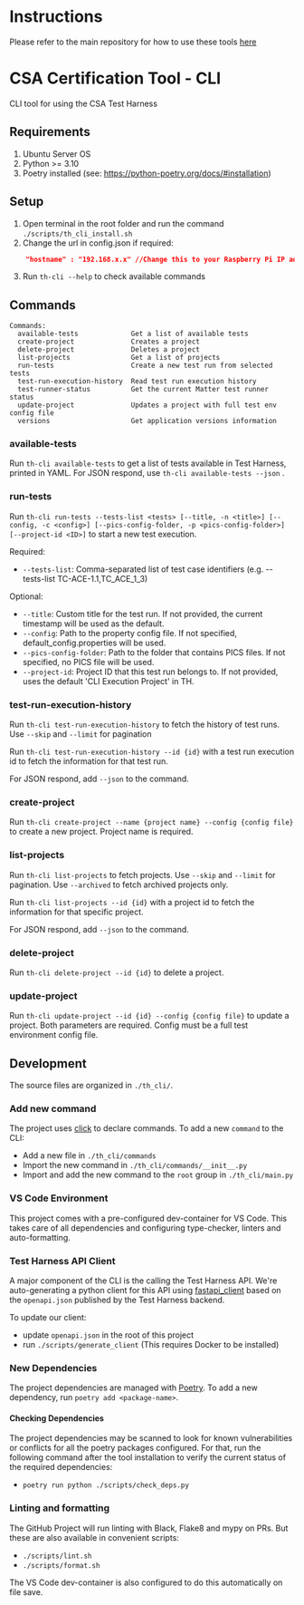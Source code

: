 <!--
 *
 * Copyright (c) 2023 Project CHIP Authors
 *
 * Licensed under the Apache License, Version 2.0 (the "License");
 * you may not use this file except in compliance with the License.
 * You may obtain a copy of the License at
 *
 * http://www.apache.org/licenses/LICENSE-2.0
 *
 * Unless required by applicable law or agreed to in writing, software
 * distributed under the License is distributed on an "AS IS" BASIS,
 * WITHOUT WARRANTIES OR CONDITIONS OF ANY KIND, either express or implied.
 * See the License for the specific language governing permissions and
 * limitations under the License.
-->

# Instructions

Please refer to the main repository for how to use these tools [here](https://github.com/project-chip/certification-tool)


# CSA Certification Tool - CLI

CLI tool for using the CSA Test Harness

## Requirements

1. Ubuntu Server OS
2. Python >= 3.10
3. Poetry installed (see: https://python-poetry.org/docs/#installation)

## Setup

1. Open terminal in the root folder and run the command `./scripts/th_cli_install.sh`
2. Change the url in config.json if required:

```json
    "hostname" : "192.168.x.x" //Change this to your Raspberry Pi IP address/localhost for local development
```

3. Run `th-cli --help` to check available commands

## Commands

```
Commands:
  available-tests             Get a list of available tests
  create-project              Creates a project
  delete-project              Deletes a project
  list-projects               Get a list of projects
  run-tests                   Create a new test run from selected tests
  test-run-execution-history  Read test run execution history
  test-runner-status          Get the current Matter test runner status
  update-project              Updates a project with full test env config file
  versions                    Get application versions information
```

### available-tests

Run `th-cli available-tests` to get a list of tests available in Test Harness, printed in YAML. For JSON respond, use `th-cli available-tests --json` .

### run-tests

Run `th-cli run-tests --tests-list <tests> [--title, -n <title>] [--config, -c <config>] [--pics-config-folder, -p <pics-config-folder>] [--project-id <ID>]` to start a new test execution.

Required:
- `--tests-list`: Comma-separated list of test case identifiers (e.g. --tests-list TC-ACE-1.1,TC_ACE_1_3)

Optional:
- `--title`: Custom title for the test run. If not provided, the current timestamp will be used as the default.
- `--config`: Path to the property config file. If not specified, default_config.properties will be used.
- `--pics-config-folder`: Path to the folder that contains PICS files. If not specified, no PICS file will be used.
- `--project-id`: Project ID that this test run belongs to. If not provided, uses the default 'CLI Execution Project' in TH.

### test-run-execution-history

Run `th-cli test-run-execution-history` to fetch the history of test runs. Use `--skip` and `--limit` for pagination

Run `th-cli test-run-execution-history --id {id}` with a test run execution id to fetch the information for that test run.

For JSON respond, add `--json` to the command.

### create-project

Run `th-cli create-project --name {project name} --config {config file}` to create a new project. Project name is required.

### list-projects

Run `th-cli list-projects` to fetch projects. Use `--skip` and `--limit` for pagination. Use `--archived` to fetch archived projects only.

Run `th-cli list-projects --id {id}` with a project id to fetch the information for that specific project.

For JSON respond, add `--json` to the command.

### delete-project

Run `th-cli delete-project --id {id}` to delete a project.

### update-project

Run `th-cli update-project --id {id} --config {config file}` to update a project. Both parameters are required. Config must be a full test environment config file.

## Development

The source files are organized in `./th_cli/`.

### Add new command

The project uses [click](https://click.palletsprojects.com/) to declare commands.
To add a new `command` to the CLI:

-   Add a new file in `./th_cli/commands`
-   Import the new command in `./th_cli/commands/__init__.py`
-   Import and add the new command to the `root` group in `./th_cli/main.py`

### VS Code Environment

This project comes with a pre-configured dev-container for VS Code. This takes care of all dependencies and configuring
type-checker, linters and auto-formatting.

### Test Harness API Client

A major component of the CLI is the calling the Test Harness API. We're auto-generating a python client for this API
using [fastapi_client](https://github.com/dmontagu/fastapi_client) based on the `openapi.json` published by the
Test Harness backend.

To update our client:

-   update `openapi.json` in the root of this project
-   run `./scripts/generate_client` (This requires Docker to be installed)

### New Dependencies

The project dependencies are managed with [Poetry](https://python-poetry.org).
To add a new dependency, run `poetry add <package-name>`.

#### Checking Dependencies

The project dependencies may be scanned to look for known vulnerabilities or conflicts for all the poetry packages
configured. For that, run the following command after the tool installation to verify the current status of the
required dependencies:

-  `poetry run python ./scripts/check_deps.py`

### Linting and formatting

The GitHub Project will run linting with Black, Flake8 and mypy on PRs. But these are also available
in convenient scripts:

-   `./scripts/lint.sh`
-   `./scripts/format.sh`

The VS Code dev-container is also configured to do this automatically on file save.
